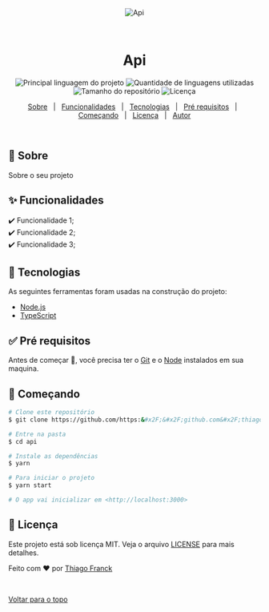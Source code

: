 <div align="center" id="top"> 
  <img src="./.github/app.gif" alt="Api" />

  &#xa0;

  <!-- <a href="https://api.netlify.com">Demo</a> -->
</div>

<h1 align="center">Api</h1>

<p align="center">
  <img alt="Principal linguagem do projeto" src="https://img.shields.io/github/languages/top/https:&#x2F;&#x2F;github.com&#x2F;thiagofranck/api?color=56BEB8">

  <img alt="Quantidade de linguagens utilizadas" src="https://img.shields.io/github/languages/count/https:&#x2F;&#x2F;github.com&#x2F;thiagofranck/api?color=56BEB8">

  <img alt="Tamanho do repositório" src="https://img.shields.io/github/repo-size/https:&#x2F;&#x2F;github.com&#x2F;thiagofranck/api?color=56BEB8">

  <img alt="Licença" src="https://img.shields.io/github/license/https:&#x2F;&#x2F;github.com&#x2F;thiagofranck/api?color=56BEB8">
</p>

<!-- Status -->

<!-- <h4 align="center"> 
	🚧  Api 🚀 Em construção...  🚧
</h4> 

<hr> -->

<p align="center">
  <a href="#dart-sobre">Sobre</a> &#xa0; | &#xa0; 
  <a href="#sparkles-funcionalidades">Funcionalidades</a> &#xa0; | &#xa0;
  <a href="#rocket-tecnologias">Tecnologias</a> &#xa0; | &#xa0;
  <a href="#white_check_mark-pré-requisitos">Pré requisitos</a> &#xa0; | &#xa0;
  <a href="#checkered_flag-começando">Começando</a> &#xa0; | &#xa0;
  <a href="#memo-licença">Licença</a> &#xa0; | &#xa0;
  <a href="https://github.com/https:&#x2F;&#x2F;github.com&#x2F;thiagofranck" target="_blank">Autor</a>
</p>

<br>

## :dart: Sobre ##

Sobre o seu projeto

## :sparkles: Funcionalidades ##

:heavy_check_mark: Funcionalidade 1;\
:heavy_check_mark: Funcionalidade 2;\
:heavy_check_mark: Funcionalidade 3;

## :rocket: Tecnologias ##

As seguintes ferramentas foram usadas na construção do projeto:

- [Node.js](https://nodejs.org/en/)
- [TypeScript](https://www.typescriptlang.org/)

## :white_check_mark: Pré requisitos ##

Antes de começar :checkered_flag:, você precisa ter o [Git](https://git-scm.com) e o [Node](https://nodejs.org/en/) instalados em sua maquina.

## :checkered_flag: Começando ##

```bash
# Clone este repositório
$ git clone https://github.com/https:&#x2F;&#x2F;github.com&#x2F;thiagofranck/api

# Entre na pasta
$ cd api

# Instale as dependências
$ yarn

# Para iniciar o projeto
$ yarn start

# O app vai inicializar em <http://localhost:3000>
```

## :memo: Licença ##

Este projeto está sob licença MIT. Veja o arquivo [LICENSE](LICENSE.md) para mais detalhes.


Feito com :heart: por <a href="https://github.com/https:&#x2F;&#x2F;github.com&#x2F;thiagofranck" target="_blank">Thiago Franck</a>

&#xa0;

<a href="#top">Voltar para o topo</a>
